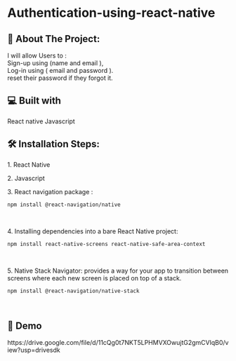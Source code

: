 
# Authentication-using-react-native

<h2 >🧐 About The Project: </h2>

I will allow Users to :
<br>
Sign-up using (name and email ),
<br>
Log-in using ( email and password ).
<br>
reset their password if they forgot it.

<h2 >💻 Built with </h2>
React native
Javascript

<h2 >🛠️ Installation Steps: </h2>
<p>1. React Native</p>

<p>2. Javascript</p>

<p>3. React navigation package :</p>

```
npm install @react-navigation/native
```
<br>
<p>4. Installing dependencies into a bare React Native project:</p>

```
npm install react-native-screens react-native-safe-area-context
```
<br>
<p>5. Native Stack Navigator: provides a way for your app to transition between screens where each new screen is placed on top of a stack.</p>

```
npm install @react-navigation/native-stack
```
<br>


<h2 >🚀 Demo </h2>
https://drive.google.com/file/d/11cQg0t7NKT5LPHMVXOwujtG2gmCVlqB0/view?usp=drivesdk

